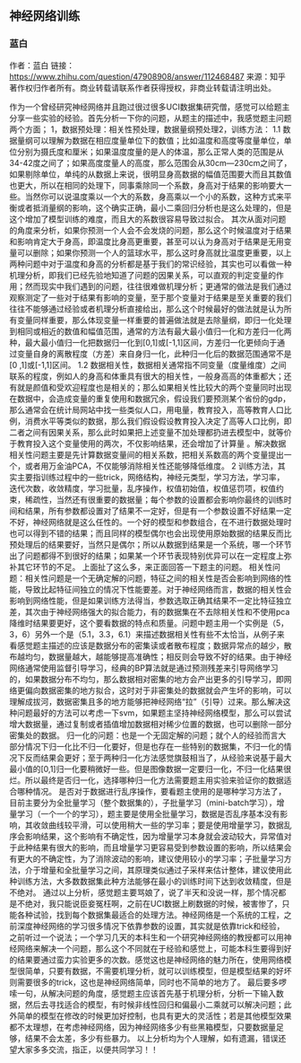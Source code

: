 ## 神经网络训练
### 蓝白
作者：蓝白
链接：https://www.zhihu.com/question/47908908/answer/112468487
来源：知乎
著作权归作者所有。商业转载请联系作者获得授权，非商业转载请注明出处。

作为一个曾经研究神经网络并且跑过很过很多UCI数据集研究僧，感觉可以给题主分享一些实验的经验。首先分析一下你的问题，从题主的描述中，我感觉题主问题两个方面；
1，数据预处理：相关性预处理，数据量纲预处理2，训练方法：       1.1  数据量纲可以理解为数据在相应度量单位下的数值；比如温度和高度等度量单位，单位分别为摄氏度和厘米；如果温度度量的是人的体温，那么正常人类的范围是从34-42度之间了；如果高度度量人的高度，那么范围会从30cm—230cm之间了，如果剔除单位，单纯的从数据上来说，很明显身高数据的幅值范围要大而且其数值也更大，所以在相同的处理下，同事乘除同一个系数，身高对于结果的影响要大一些。当然你可以说温度乘以一个大的系数，身高乘以一个小的系数，这种方式来平衡或者抵消量纲的影响，这个确实正确，最小二乘回归分析也是这么处理的，但是这个增加了模型训练的难度，而且大的系数很容易导致过拟合。         其次从面对问题的角度来分析，如果你预测一个人会不会发烧的问题，那么这个时候温度对于结果和影响肯定大于身高，即温度比身高更重要，甚至可以认为身高对于结果是无用变量可以删除；如果你预测一个人的篮球水平，那么这时身高就比温度更重要，以上两种问题中对于温度和身高的分析都是基于我们的常识经验，其实也可以看做一种机理分析，即我们已经先验地知道了问题的因果关系，可以直观的判定变量的作用；然而现实中我们遇到的问题，往往很难做机理分析；更通常的做法是我们通过观察测定了一些对于结果有影响的变量，至于那个变量对于结果是至关重要的我们往往不能够通过经验或者机理分析直接给出，那么这个时候最好的做法就是认为所有变量同样重要，那么体现变量一样重要的普遍做法就是去除量纲，即归一化处理到相同或相近的数值和幅值范围，通常的方法有最大最小值归一化和方差归一化两种，最大最小值归一化把数据归一化到[0,1]或[-1,1]区间，方差归一化更倾向于通过变量自身的离散程度（方差）来自身归一化，此种归一化后的数据范围通常不是[0 ,1]或[-1,1]区间。         1.2  数据相关性，数据相关通常指不同变量（度量维度）之间联系的程度，例如人的身高和体重具有很大的相关性，一般身高高的体重都大；还有就是颜值和受欢迎程度也是相关的；那么如果相关性比较大的两个变量同时出现在数据中，会造成变量的重复使用和数据冗余，假设我们要预测某个省份的gdp，那么通常会在统计局网站中找一些类似人口，用电量，教育投入，高等教育人口比例，消费水平等类似的数据，那么我们假设假设教育投入决定了高等人口比例，即二者之间有因果关系，那么此时如果把上述变量不加处理都扔进去模型中，就等价于教育投入这个变量使用的两次，不仅影响结果，还会增加了计算量
。解决数据相关性问题主要是先计算数据变量间的相关系数，把相关系数高的两个变量提出一个，或者用万金油PCA，不仅能够消除相关性还能够降低维度。        2  训练方法，其实主要指训练过程中的一些trick，网络结构，神经元类型，学习方法，学习率，迭代次数，收敛精度，学习批量，乱序操作，权值初始值，权值惩罚项，权值约束，稀疏性，当然还有很重要的数据量；每个参数的设置都会影响你最终的训练时间和结果，所有参数都设置对了结果不一定好，但是有一个参数设置不好结果一定不好，神经网络就是这么任性的。一个好的模型和参数组合，在不进行数据处理时也可以得到不错的结果；而且同样的模型偶尔也会出现使用原始数据的结果反而比预处理后的结果要好，当然只是偶尔；所以从数据到结果是一个系统，哪一个环节出了问题都得不到很好的结果；如果某一个环节表现特别优异可以在一定程度上弥补其它环节的不足。      上面扯了这么多，来正面回答一下题主的问题。      相关性问题：相关性问题是一个无确定解的问题，特征之间的相关性是否会影响到网络的性能，导致比起特征间独立的情况下性能要差。对于神经网络而言，数据的相关性会影响到网络性能，但是如果训练方法得当，参数选取正确其结果不一定比特征独立差，其次由于神经网络强大的拟合能力，有的数据集在不去除相关性和不使用pca降维时结果要更好，这个要看数据的特点和质量。问题中题主用一个实例是（5，3，6）另外一个是（5.1，3.3，6.1）来描述数据相关性有些不太恰当，从例子来看感觉题主描述的应该是数据分布的密集读或者散布程度；数据异常点的越少，散布越均匀，数据量越大，越能够提高准确性；相反则会导致不好的结果。由于神经网络通常使用监督引导学习，经典的BP算法就是通过预测残差来引导网络学习的，如果数据分布不均匀，那么数据相对密集的地方会产出更多的引导学习，即网络更偏向数据密集的地方拟合，这时对于非密集处的数据就会产生坏的影响，可以理解成拔河，数据密集且多的地方能够把神经网络“拉”（引导）过来。那么解决这种问题最好的方法可以考虑一下svm，如果题主坚持神经网络模型，那么可以尝试增大数据量，通过复制或者插值增加数据相对稀少位置的数据，也可以删除一部分密集处的数据。         归一化的问题：也是一个无固定解的问题；就个人的经验而言大部分情况下归一化比不归一化要好，但是也存在一些特别的数据集，不归一化的情况下反而结果会更好；至于两种归一化方法感觉旗鼓相当了，从经验来说基于最大最小值的[0,1]归一化要稍微好一些。但是图像数据一定要归一化，不归一化结果很烂。所以最终是否归一化，选择哪种归一化方法需要题主用实验来验证你的数据适合哪种情况。        是否对于数据进行乱序操作，要看题主使用的是哪种学习方法了，目前主要分为全批量学习（整个数据集的），子批量学习（mini-batch学习），增量学习（一个一个的学习），题主要是使用全批量学习，数据是否乱序基本没有影响，其收敛曲线较平滑，可以使用稍大一些的学习率；要是使用增量学习，数据乱序会影响结果，这个影响有不确定性，因为增量学习本身就会波动较大，异常值对于此种结果有很大的影响，而且增量学习更容易受到参数设置的影响，所以结果会有更大的不确定性，为了消除波动的影响，建议使用较小的学习率；子批量学习方法，介于增量和全批量学习之间，其原理类似通过子采样来估计整体，建议使用此种训练方法，大多数数据集此种方法能够在最小的训练时间下达到收敛精度，但是不绝对。       通过以上分析，感觉题主要骂娘了，说了半天和没说一样，那个情况都是不绝对，我只能说臣妾冤枉啊，之前在UCI数据上刷数据的时候，被害惨了，只能各种试验，找到每个数据集最适合的处理方法。神经网络是一个系统的工程，之前深度神经网络的学习很多情况下依靠参数的设置，其实就是依靠trick和经验，之前听过一个说法；一个学习几天的本科生和一个研究神经网络的教授都可以用神经网络来解决一个问题，那么这个不同就在于经验和感觉上，可能本科生要得到好的结果要通过蛮力实验更多的次数。感觉这也是神经网络的魅力所在，使用网络模型很简单，只要有数据，不需要机理分析，就可以训练模型，但是模型结果的好坏则需要很多的trick，这也是神经网络简单，同时也不简单的地方了。       最后要多啰嗦一句，从解决问题的角度，感觉题主应该首先基于机理分析，分析一下输入数据，然后去寻找适合的模型，有时候非线性回归和偏最小二乘就可以解决问题；此外简单的模型在修改的时候更加好控制，也具有更大的灵活性；若是其他模型效果都不太理想，在考虑神经网络，因为神经网络多少有些黑箱模型，只要数据量足够，结果不会太差，多少有些暴力。       以上分析均为个人理解，如有遗漏，错误还望大家多多交流，指正，以便共同学习！！